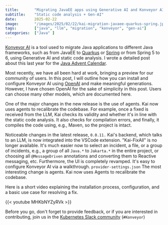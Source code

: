 ```yaml
---
title:       "Migrating JavaEE apps using Generative AI and Konveyor AI"
subtitle:    "Static code analysis + Gen-AI"
date:        2025-02-22
image:       "/images/2025/02/22/kai-migration-javaee-quarkus-spring.jpeg"
tags:        ["java", "llm", "migration", "konveyor", "gen-ai"]
categories:  ["Java" ]
---
```


[Konveyor AI](https://github.com/konveyor/kai) is a tool used to migrate Java applications to different Java frameworks, such as from JavaEE to [Quarkus](https://quarkus.io/) or [Spring](https://spring.io/) or from Spring 5 to 6, using Generative AI and static code analysis. I wrote a detailed post about this last year for the [Java Advent Calendar](https://www.javaadvent.com/2024/12/java-migrations-argh-and-now-large-language-models.html). 

Most recently, we have all been hard at work, bringing a preview for our community of users. In this post, I will outline how you can install and configure Konveyor AI using [OpenAI](https://openai.com/) and make meaningful generations. However, I have chosen OpenAI for the sake of simplicity in this post. Users can choose many other models, which are documented here.

One of the major changes in the new release is the use of agents. Kai now uses agents to recalibrate the codebase. For example, once a fixed is received from the LLM, Kai checks its validity and whether it's in line with the static code analysis. It also checks for compilation errors, and finally, it compiles the code using, e.g., Maven, so the project is intact. 


Noticeable changes in the latest release, `0.0.11.` 
Kai's backend, which talks to an LLM, is now integrated into the VSCode extension. 
"Kai-FixAll" is no longer available. It's much easier now to select an incident, a file, or a group of incidents, e.g., a group of all `Java.*` to `Jakarta.*` in the entire project, or choosing all `@MessageDriven` annotations and converting them to Reactive messaging, etc. 
Furthermore, the UI is completely revamped. It's easy to configure Konveyor AI via a walkthrough. `provider-settings.json` 
The most interesting change is agents. Kai now uses Agents to recalibrate the codebase. 

Here is a short video explaining the installation process, configuration, and a basic use case for resolving a fix. 

{{< youtube MHKbNYZyRVk >}}


Before you go, don't forget to provide feedback, or if you are interested in contributing, join us in the [Kubernetes Slack community](https://www.konveyor.io/slack/) (`#Konveyor`) 

 

